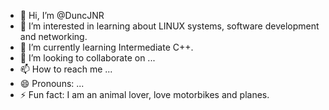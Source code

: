 - 👋 Hi, I’m @DuncJNR
- 👀 I’m interested in learning about LINUX systems, software development and networking.
- 🌱 I’m currently learning Intermediate C++.
- 💞️ I’m looking to collaborate on ...
- 📫 How to reach me ...
- 😄 Pronouns: ...
- ⚡ Fun fact: I am an animal lover, love motorbikes and planes.

<!---
DuncJNR/DuncJNR is a ✨ special ✨ repository because its `README.md` (this file) appears on your GitHub profile.
You can click the Preview link to take a look at your changes.
--->
